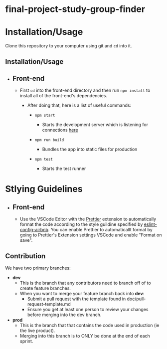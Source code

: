 # final-project-study-group-finder

# Installation/Usage

Clone this repository to your computer using git and `cd` into it.
## Installation/Usage
- ## Front-end 

    - First `cd` into the front-end directory and then run `npm install` to install all of the front-end's dependencies.
    
        - After doing that, here is a list of useful commands:

          - `npm start` 
            - Starts the development server which is listening for connections [here](http://localhost:3000/)

          - `npm run build`
            - Bundles the app into static files for production

          - `npm test`
            - Starts the test runner

# Stlying Guidelines 

- ## Front-end 

    - Use the VSCode Editor with the [Prettier](https://marketplace.visualstudio.com/items?itemName=esbenp.prettier-vscode) extension to automatically format the code according to the style guildine specified by [eslint-config-airbnb](https://www.npmjs.com/package/eslint-config-airbnb). You can enable Prettier to automaticallt format by going to Prettier's Extension settings VSCode and enable "Format on save".

## Contribution
We have two primary branches: 
  - **dev**
    - This is the branch that any contributors need to branch off of to create feature branches.
    - When you want to merge your feature branch back into **dev**:
      - Submit a pull request with the template found in doc/pull-request-template.md
      - Ensure you get at least one person to review your changes before merging into the dev branch.
  - **prod**
    - This is the branch that that contains the code used in production (ie the live product).
    - Merging into this branch is to ONLY be done at the end of each sprint.
